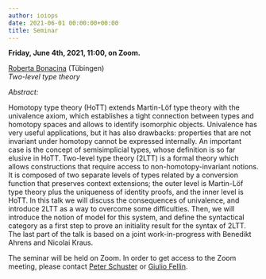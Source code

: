 ```yaml
---
author: ioiops
date: 2021-06-01 00:00:00+00:00
title: Seminar
---
```


**Friday, June 4th, 2021, 11:00, on Zoom.**

[Roberta Bonacina](https://robertabonacina.com/) (Tübingen)\
_Two-level type theory_

*Abstract:* 


Homotopy type theory (HoTT) extends Martin-Löf type theory with the univalence axiom, which establishes a tight connection between types and homotopy spaces and allows to identify isomorphic objects. Univalence has very useful applications, but it has also drawbacks: properties that are not invariant under homotopy cannot be expressed internally. An important case is the concept of semisimplicial types, whose definition is so far elusive in HoTT.
Two-level type theory (2LTT) is a formal theory which allows constructions that require access to non-homotopy-invariant notions. It is composed of two separate levels of types related by a conversion function that preserves context extensions; the outer level is Martin-Löf type theory plus the uniqueness of identity proofs, and the inner level is HoTT. 
In this talk we will discuss the consequences of univalence, and introduce 2LTT as a way to overcome some difficulties. Then, we will introduce the notion of model for this system, and define the syntactical category as a first step to prove an initiality result for the syntax of 2LTT. The last part of the talk is based on a joint work-in-progress with Benedikt Ahrens and Nicolai Kraus.

The seminar will be held on Zoom. In order to get access to the Zoom meeting, please contact [Peter Schuster](http://www.di.univr.it/?ent=persona&id=21404&lang=en) or [Giulio Fellin](https://www.di.univr.it/?ent=persona&id=40478).
